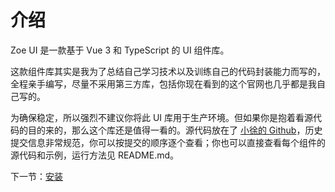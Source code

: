 # 介绍

Zoe UI 是一款基于 Vue 3 和 TypeScript 的 UI 组件库。

这款组件库其实是我为了总结自己学习技术以及训练自己的代码封装能力而写的，全程亲手编写，尽量不采用第三方库，包括你现在看到的这个官网也几乎都是我自己写的。

为确保稳定，所以强烈不建议你将此 UI 库用于生产环境。但如果你是抱着看源代码的目的来的，那么这个库还是值得一看的。源代码放在了 [小徐的 Github](https://github.com/breeze0814/Zoe-UI)，历史提交信息非常规范，你可以按提交的顺序逐个查看；你也可以直接查看每个组件的源代码和示例，运行方法见 README.md。

下一节：[安装](#/doc/install)